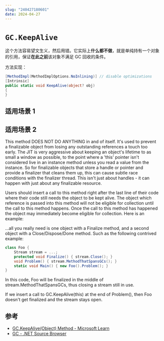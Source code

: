 ```yaml
---
slug: "240427180601"
date: 2024-04-27
---
```


# `GC.KeepAlive`

这个方法容易望文生义，然后用错。它实际上**什么都不做**，就是单纯持有一个对象的引用，保证**在此之前**该对象不满足 GC 回收的条件。

方法实现：

``` csharp
[MethodImpl(MethodImplOptions.NoInlining)] // disable optimizations
[Intrinsic]
public static void KeepAlive(object? obj)
{
}
```

## 适用场景 1


## 适用场景 2


This method DOES NOT DO ANYTHING in and of itself.  It's used to prevent a finalizable object from losing any outstanding references a touch too early.  The JIT is very aggressive about keeping an object's lifetime to as small a window as possible, to the point where a 'this' pointer isn't considered live in an instance method unless you read a value from the instance.  So for finalizable  objects that store a handle or pointer and provide a finalizer that  cleans them up, this can cause subtle race conditions with the finalizer thread.  This isn't just about handles - it can happen with just about any finalizable resource.

Users should insert a call to this method right after the last line of their code where their code still needs the object to be kept alive. The object which reference is passed into this method will not be eligible for collection until the call to this method happens. Once the call to this method has happened the object may immediately become eligible for collection. Here is an example:

...all you really need is one object with a Finalize method, and a second object with a Close/Dispose/Done method.  Such as the following contrived example:

``` csharp
class Foo {
    Stream stream = ...;
    protected void Finalize() { stream.Close(); }
    void Problem() { stream.MethodThatSpansGCs(); }
    static void Main() { new Foo().Problem(); }
}
```

In this code, Foo will be finalized in the middle of stream.MethodThatSpansGCs, thus closing a stream still in use.

If we insert a call to GC.KeepAlive(this) at the end of Problem(), then Foo doesn't get finalized and the stream stays open.


## 参考

- [GC.KeepAlive(Object) Method - Microsoft Learn](https://learn.microsoft.com/en-us/dotnet/api/system.gc.keepalive)
- [GC - .NET Source Browser](https://source.dot.net/#System.Private.CoreLib/src/System/GC.CoreCLR.cs,245)

